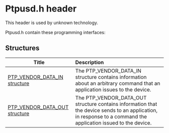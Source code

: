 # Ptpusd.h header


This header is used by unknown technology.

Ptpusd.h contain these programming interfaces:


## Structures

| Title   | Description   |
| ---- |:---- |
| [PTP_VENDOR_DATA_IN structure](ns-ptpusd--ptp-vendor-data-in.md) | The PTP_VENDOR_DATA_IN structure contains information about an arbitrary command that an application issues to the device. |
| [PTP_VENDOR_DATA_OUT structure](ns-ptpusd--ptp-vendor-data-out.md) | The PTP_VENDOR_DATA_OUT structure contains information that the device sends to an application, in response to a command the application issued to the device. |
